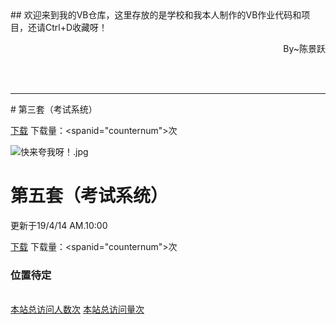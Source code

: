 <title>VB仓库</title>
## 欢迎来到我的VB仓库，这里存放的是学校和我本人制作的VB作业代码和项目，还请Ctrl+D收藏呀！

<link rel="icon" type="image/png" sizes="32x32" href="https://17shiyan2.cn/images/favicon-32x32-next.ico">
<audio autoplay="autopaly">
	<source src="https://m10.music.126.net/20190414142650/f44370952455842e5b0fb3dba4a68de7/ymusic/2b12/b24d/0fd0/fbb4f599a83690481b882b4197023f58.mp3" type="audio/mp3">
</audio>
<p align="right" font-size:14px color="#3CB371">By~陈景跃</p>
<br>
<br>
<hr size = "2">
# 第三套（考试系统） 

[下载](https://17shiyan2.cn/vbcode/3.rar)   下载量：<spanid="counternum">次</span>

![快来夸我呀！.jpg](https://s2.ax1x.com/2019/03/30/ADKVC4.jpg)
	
# 第五套（考试系统） 
更新于19/4/14 AM.10:00

[下载](https://17shiyan2.cn/vbcode/dl/vb(5).rar)   下载量：<spanid="counternum">次</span>

### 位置待定
<br>
<script async src="//busuanzi.ibruce.info/busuanzi/2.3/busuanzi.pure.mini.js"></script>
<a align="right" href="#"  onclick="javascript:alert('恭喜！')"><span id="busuanzi_container_site_uv">本站总访问人数<span id="busuanzi_value_site_uv"></span>次</span></a>
<a align="right" href="#"  onclick="javascript:alert('恭喜！')"><span id="busuanzi_container_site_pv">本站总访问量<span id="busuanzi_value_site_pv"></span>次</span></a>
<br>
<br>
